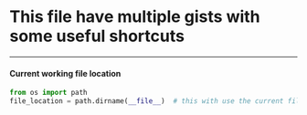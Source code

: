 # This file have multiple gists with some useful shortcuts
---

#### Current working file location
```python
from os import path
file_location = path.dirname(__file__)  # this with use the current file location
``` 

